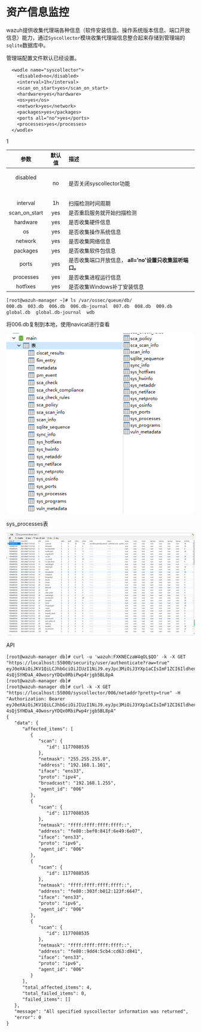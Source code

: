 # 资产信息监控

wazuh提供收集代理端各种信息（软件安装信息、操作系统版本信息、端口开放信息）能力，通过`Syscollector`模块收集代理端信息整合起来存储到管理端的`sqlite`数据库中。

管理端配置文件默认已经设置。

```text
  <wodle name="syscollector">
    <disabled>no</disabled>
    <interval>1h</interval>
    <scan_on_start>yes</scan_on_start>
    <hardware>yes</hardware>
    <os>yes</os>
    <network>yes</network>
    <packages>yes</packages>
    <ports all="no">yes</ports>
    <processes>yes</processes>
  </wodle>
```

1

<table>
  <thead>
    <tr>
      <th style="text-align:center">&#x53C2;&#x6570;</th>
      <th style="text-align:center">&#x9ED8;&#x8BA4;&#x503C;</th>
      <th style="text-align:left">&#x63CF;&#x8FF0;</th>
    </tr>
  </thead>
  <tbody>
    <tr>
      <td style="text-align:center">
        <p>disabled
          <br />
        </p>
        <p>
          <br />
        </p>
      </td>
      <td style="text-align:center">no</td>
      <td style="text-align:left">&#x662F;&#x5426;&#x5173;&#x95ED;syscollector&#x529F;&#x80FD;</td>
    </tr>
    <tr>
      <td style="text-align:center">interval</td>
      <td style="text-align:center">1h</td>
      <td style="text-align:left">&#x626B;&#x63CF;&#x68C0;&#x6D4B;&#x65F6;&#x95F4;&#x5468;&#x671F;</td>
    </tr>
    <tr>
      <td style="text-align:center">scan_on_start</td>
      <td style="text-align:center">yes</td>
      <td style="text-align:left">&#x662F;&#x5426;&#x91CD;&#x542F;&#x670D;&#x52A1;&#x5C31;&#x5F00;&#x59CB;&#x626B;&#x63CF;&#x68C0;&#x6D4B;</td>
    </tr>
    <tr>
      <td style="text-align:center">hardware</td>
      <td style="text-align:center">yes</td>
      <td style="text-align:left">&#x662F;&#x5426;&#x6536;&#x96C6;&#x786C;&#x4EF6;&#x4FE1;&#x606F;</td>
    </tr>
    <tr>
      <td style="text-align:center">os</td>
      <td style="text-align:center">yes</td>
      <td style="text-align:left">&#x662F;&#x5426;&#x6536;&#x96C6;&#x64CD;&#x4F5C;&#x7CFB;&#x7EDF;&#x4FE1;&#x606F;</td>
    </tr>
    <tr>
      <td style="text-align:center">network</td>
      <td style="text-align:center">yes</td>
      <td style="text-align:left">&#x662F;&#x5426;&#x6536;&#x96C6;&#x7F51;&#x7EDC;&#x4FE1;&#x606F;</td>
    </tr>
    <tr>
      <td style="text-align:center">packages</td>
      <td style="text-align:center">yes</td>
      <td style="text-align:left">&#x662F;&#x5426;&#x6536;&#x96C6;&#x8F6F;&#x4EF6;&#x5305;&#x4FE1;&#x606F;</td>
    </tr>
    <tr>
      <td style="text-align:center">ports</td>
      <td style="text-align:center">yes</td>
      <td style="text-align:left">&#x662F;&#x5426;&#x6536;&#x96C6;&#x7AEF;&#x53E3;&#x5F00;&#x653E;&#x4FE1;&#x606F;&#xFF0C; <b>all=&#x2019;no&#x2019;&#x8BBE;&#x7F6E;&#x53EA;&#x6536;&#x96C6;&#x76D1;&#x542C;&#x7AEF;&#x53E3;&#x3002;</b>
      </td>
    </tr>
    <tr>
      <td style="text-align:center">processes</td>
      <td style="text-align:center">yes</td>
      <td style="text-align:left">&#x662F;&#x5426;&#x6536;&#x96C6;&#x8FDB;&#x7A0B;&#x8FD0;&#x884C;&#x4FE1;&#x606F;</td>
    </tr>
    <tr>
      <td style="text-align:center">hotfixes</td>
      <td style="text-align:center">yes</td>
      <td style="text-align:left">&#x662F;&#x5426;&#x6536;&#x96C6;Windows&#x8865;&#x4E01;&#x5B89;&#x88C5;&#x4FE1;&#x606F;</td>
    </tr>
  </tbody>
</table>



```text
[root@wazuh-manager ~]# ls /var/ossec/queue/db/
000.db  003.db  006.db  006.db-journal  007.db  008.db  009.db  global.db  global.db-journal  wdb
```

将006.db复制到本地，使用navicat进行查看

![](../.gitbook/assets/image%20%28210%29.png)



sys\_processes表

![](../.gitbook/assets/image%20%28209%29.png)

API

```text
[root@wazuh-manager db]# curl -u 'wazuh:FXKNECzaW4qOL$QO' -k -X GET "https://localhost:55000/security/user/authenticate?raw=true"
eyJ0eXAiOiJKV1QiLCJhbGciOiJIUzI1NiJ9.eyJpc3MiOiJ3YXp1aCIsImF1ZCI6IldhenVoIEFQSSBSRVNUIiwibmJmIjoxNjI4MzkyMTM4LCJleHAiOjE2MjgzOTMwMzgsInN1YiI6IndhenVoIiwicnVuX2FzIjpmYWxzZSwicmJhY19yb2xlcyI6WzFdLCJyYmFjX21vZGUiOiJ3aGl0ZSJ9.dN-4sQjSYHDaA_4OwosryYDQx0RbiPwp4rjgb5BL8pA
[root@wazuh-manager db]# 
[root@wazuh-manager db]# curl -k -X GET "https://localhost:55000/syscollector/006/netaddr?pretty=true" -H  "Authorization: Bearer eyJ0eXAiOiJKV1QiLCJhbGciOiJIUzI1NiJ9.eyJpc3MiOiJ3YXp1aCIsImF1ZCI6IldhenVoIEFQSSBSRVNUIiwibmJmIjoxNjI4MzkyMTM4LCJleHAiOjE2MjgzOTMwMzgsInN1YiI6IndhenVoIiwicnVuX2FzIjpmYWxzZSwicmJhY19yb2xlcyI6WzFdLCJyYmFjX21vZGUiOiJ3aGl0ZSJ9.dN-4sQjSYHDaA_4OwosryYDQx0RbiPwp4rjgb5BL8pA"
{
   "data": {
      "affected_items": [
         {
            "scan": {
               "id": 1177088535
            },
            "netmask": "255.255.255.0",
            "address": "192.168.1.101",
            "iface": "ens33",
            "proto": "ipv4",
            "broadcast": "192.168.1.255",
            "agent_id": "006"
         },
         {
            "scan": {
               "id": 1177088535
            },
            "netmask": "ffff:ffff:ffff:ffff::",
            "address": "fe80::bef0:841f:6e49:6e07",
            "iface": "ens33",
            "proto": "ipv6",
            "agent_id": "006"
         },
         {
            "scan": {
               "id": 1177088535
            },
            "netmask": "ffff:ffff:ffff:ffff::",
            "address": "fe80::303f:b012:123f:6647",
            "iface": "ens33",
            "proto": "ipv6",
            "agent_id": "006"
         },
         {
            "scan": {
               "id": 1177088535
            },
            "netmask": "ffff:ffff:ffff:ffff::",
            "address": "fe80::9dd4:5cb4:cd63:d841",
            "iface": "ens33",
            "proto": "ipv6",
            "agent_id": "006"
         }
      ],
      "total_affected_items": 4,
      "total_failed_items": 0,
      "failed_items": []
   },
   "message": "All specified syscollector information was returned",
   "error": 0
}
```





